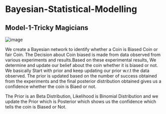 # Bayesian-Statistical-Modelling
## Model-1-Tricky Magicians
![image](https://user-images.githubusercontent.com/47551095/123717362-973b8b80-d874-11eb-8430-5f2197b7ab3c.png)

We create a Bayesian network to identify whether a Coin is Biased Coin or fair Coin. The Decision about Coin biased is made from data observed from various experiments and results.Based on these experimental results, We determine and update our belief about the coin whether it is biased or not. We basically Start with prior and keep updating our prior w.r.t the data observed. The prior is updated based on the number of success obtained from the experiments and the final posterior distribution obtained gives us a confidence whether the coin is Biaed or not.   

The Prior is an Beta Distribution, Likelihood is Binomial Distribution and we update the Prior which is Posterior which shows us the confidence which tells the coin is Biased or Not.

